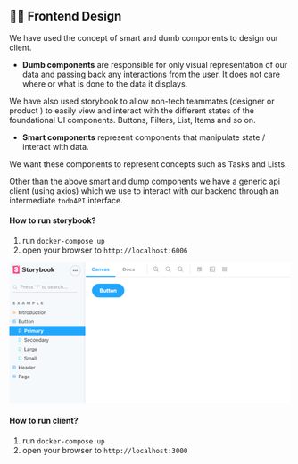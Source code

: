 ## 🧑‍🎨 Frontend Design

We have used the concept of smart and dumb components to design our client.

- **Dumb components** are responsible for only visual representation of our data and passing back any interactions from the user. It does not care where or what is done to the data it displays.

We have also used storybook to allow non-tech teammates (designer or product ) to easily view and interact with the different states of the foundational UI components. Buttons, Filters, List, Items and so on.

- **Smart components** represent components that manipulate state / interact with data.

We want these components to represent concepts such as Tasks and Lists.

Other than the above smart and dump components we have a generic api client (using axios) which we use to interact with our backend through an intermediate `todoAPI` interface.

#### How to run storybook?

1. run `docker-compose up`
2. open your browser to `http://localhost:6006`

![storybook](/docs/storbook.png)

#### How to run client?

1. run `docker-compose up`
2. open your browser to `http://localhost:3000`
